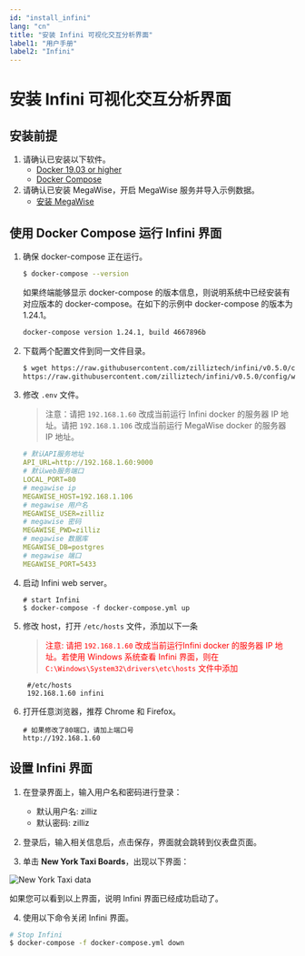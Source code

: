 ```yaml
---
id: "install_infini"
lang: "cn"
title: "安装 Infini 可视化交互分析界面"
label1: "用户手册"
label2: "Infini"
---
```

# 安装 Infini 可视化交互分析界面


## 安装前提

1. 请确认已安装以下软件。
   - [Docker 19.03 or higher](https://docs.docker.com/engine/installation/linux/docker-ce/ubuntu/)
   - [Docker Compose](https://docs.docker.com/compose/install/)
2. 请确认已安装 MegaWise，开启 MegaWise 服务并导入示例数据。
   - [安装 MegaWise](./install_megawise)



## 使用 Docker Compose 运行 Infini 界面

1. 确保 docker-compose 正在运行。 

   ```bash
   $ docker-compose --version
   ```

    如果终端能够显示 docker-compose 的版本信息，则说明系统中已经安装有对应版本的 docker-compose。在如下的示例中 docker-compose 的版本为1.24.1。

    ```bash
    docker-compose version 1.24.1, build 4667896b
    ```

2. 下载两个配置文件到同一文件目录。

   ```bash
   $ wget https://raw.githubusercontent.com/zilliztech/infini/v0.5.0/config/webserver/.env \
   https://raw.githubusercontent.com/zilliztech/infini/v0.5.0/config/webserver/docker-compose.yml
   ```

3. 修改 `.env` 文件。

   > 注意：请把 `192.168.1.60` 改成当前运行 Infini docker 的服务器 IP 地址。请把 `192.168.1.106` 改成当前运行 MegaWise docker 的服务器 IP 地址。

   ```yml
   # 默认API服务地址
   API_URL=http://192.168.1.60:9000
   # 默认web服务端口
   LOCAL_PORT=80
   # megawise ip
   MEGAWISE_HOST=192.168.1.106
   # megawise 用户名
   MEGAWISE_USER=zilliz
   # megawise 密码
   MEGAWISE_PWD=zilliz
   # megawise 数据库
   MEGAWISE_DB=postgres
   # megawise 端口
   MEGAWISE_PORT=5433
   ```

4. 启动 Infini web server。

   ```shell
   # start Infini
   $ docker-compose -f docker-compose.yml up
   ```

5. 修改 host，打开 `/etc/hosts` 文件，添加以下一条
   > <font color='red'>注意: 请把 `192.168.1.60` 改成当前运行Infini docker 的服务器 IP 地址。若使用 Windows 系统查看 Infini 界面，则在`C:\Windows\System32\drivers\etc\hosts` 文件中添加 </font>

   ```shell
    #/etc/hosts
    192.168.1.60 infini
   ```


6. 打开任意浏览器，推荐 Chrome 和 Firefox。

   ```shell
   # 如果修改了80端口，请加上端口号
   http://192.168.1.60
   ```


## 设置 Infini 界面


1. 在登录界面上，输入用户名和密码进行登录：

   - 默认用户名: zilliz
   - 默认密码: zilliz

2. 登录后，输入相关信息后，点击保存，界面就会跳转到仪表盘页面。


3. 单击 **New York Taxi Boards**，出现以下界面：

![New York Taxi data](../assets/nyc-demo.png)

如果您可以看到以上界面，说明 Infini 界面已经成功启动了。


4. 使用以下命令关闭 Infini 界面。

```bash
# Stop Infini
$ docker-compose -f docker-compose.yml down
```
